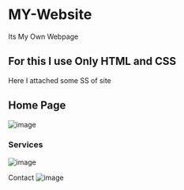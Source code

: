 # MY-Website
Its My Own Webpage
## For this I use Only HTML and CSS
Here I attached some SS of site
## Home Page
![image](https://user-images.githubusercontent.com/122023246/215283287-982c48a7-8ffc-4a26-b74d-4d1d7b981fd3.png)

### Services
![image](https://user-images.githubusercontent.com/122023246/215283328-8955999e-9636-4a7f-b4a7-fdbbb3a7398c.png)

Contact
![image](https://user-images.githubusercontent.com/122023246/215283361-7f371968-de27-42ca-8454-4d51adf5a6a7.png)
